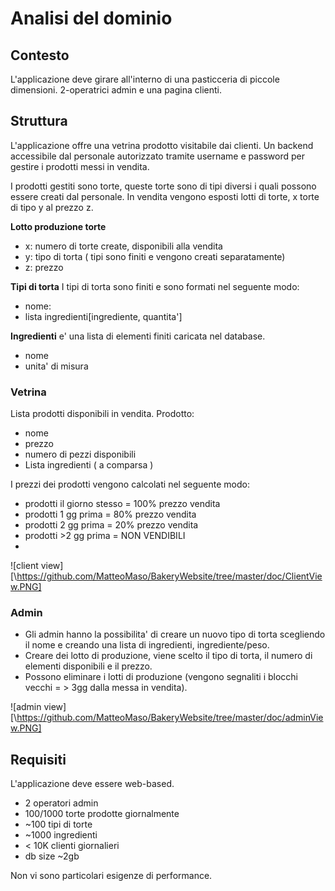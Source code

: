 # Analisi del dominio

## Contesto

L'applicazione deve girare all'interno di una pasticceria di piccole dimensioni. 2-operatrici admin e una pagina clienti.

## Struttura

L'applicazione offre una vetrina prodotto visitabile dai clienti.
Un backend accessibile dal personale autorizzato tramite username e password per gestire i prodotti messi in vendita.

I prodotti gestiti sono torte, queste torte sono di tipi diversi i quali possono essere creati dal personale.
In vendita vengono esposti lotti di torte, x torte di tipo y al prezzo z.

**Lotto produzione torte**
- x: numero di torte create, disponibili alla vendita
- y: tipo di torta ( tipi sono finiti e vengono creati separatamente)
- z: prezzo 

**Tipi di torta**
I tipi di torta sono finiti e sono formati nel seguente modo:
- nome:
- lista ingredienti[ingrediente, quantita']

**Ingredienti** e' una lista di elementi finiti caricata nel database.
- nome
- unita' di misura


### Vetrina

Lista prodotti disponibili in vendita.
Prodotto:
- nome
- prezzo
- numero di pezzi disponibili
- Lista ingredienti ( a comparsa )

I prezzi dei prodotti vengono calcolati nel seguente modo:
- prodotti il giorno stesso = 100% prezzo vendita
- prodotti 1 gg prima = 80% prezzo vendita
- prodotti 2 gg prima = 20% prezzo vendita
- prodotti >2 gg prima = NON VENDIBILI
- 
![client view][\https://github.com/MatteoMaso/BakeryWebsite/tree/master/doc/ClientView.PNG]

### Admin

- Gli admin hanno la possibilita' di creare un nuovo tipo di torta scegliendo il nome e creando una lista di ingredienti, ingrediente/peso.
- Creare dei lotto di produzione, viene scelto il tipo di torta, il numero di elementi disponibili e il prezzo.
- Possono eliminare i lotti di produzione (vengono segnaliti i blocchi vecchi = > 3gg dalla messa in vendita).

![admin view][\https://github.com/MatteoMaso/BakeryWebsite/tree/master/doc/adminView.PNG]

## Requisiti

L'applicazione deve essere web-based.
- 2 operatori admin
- 100/1000 torte prodotte giornalmente
- ~100 tipi di torte
- ~1000 ingredienti
- < 10K clienti giornalieri
- db size ~2gb

Non vi sono particolari esigenze di performance.
